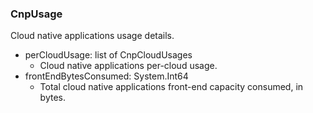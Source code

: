 ### CnpUsage
Cloud native applications usage details.

- perCloudUsage: list of CnpCloudUsages
  - Cloud native applications per-cloud usage.
- frontEndBytesConsumed: System.Int64
  - Total cloud native applications front-end capacity consumed, in bytes.
